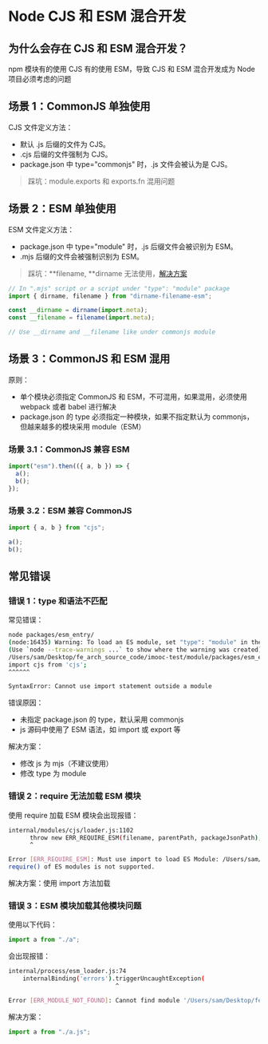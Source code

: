 # Node CJS 和 ESM 混合开发

## 为什么会存在 CJS 和 ESM 混合开发？

npm 模块有的使用 CJS 有的使用 ESM，导致 CJS 和 ESM 混合开发成为 Node 项目必须考虑的问题

## 场景 1：CommonJS 单独使用

CJS 文件定义方法：

- 默认 .js 后缀的文件为 CJS。
- .cjs 后缀的文件强制为 CJS。
- package.json 中 type="commonjs" 时，.js 文件会被认为是 CJS。

> 踩坑：module.exports 和 exports.fn 混用问题

## 场景 2：ESM 单独使用

ESM 文件定义方法：

- package.json 中 type="module" 时，.js 后缀文件会被识别为 ESM。
- .mjs 后缀的文件会被强制识别为 ESM。

> 踩坑：**filename, **dirname 无法使用，[解决方案](https://www.npmjs.com/package/dirname-filename-esm)

```js
// In ".mjs" script or a script under "type": "module" package
import { dirname, filename } from "dirname-filename-esm";

const __dirname = dirname(import.meta);
const __filename = filename(import.meta);

// Use __dirname and __filename like under commonjs module
```

## 场景 3：CommonJS 和 ESM 混用

原则：

- 单个模块必须指定 CommonJS 和 ESM，不可混用，如果混用，必须使用 webpack 或者 babel 进行解决
- package.json 的 type 必须指定一种模块，如果不指定默认为 commonjs，但越来越多的模块采用 module（ESM）

### 场景 3.1：CommonJS 兼容 ESM

```js
import("esm").then(({ a, b }) => {
  a();
  b();
});
```

### 场景 3.2：ESM 兼容 CommonJS

```js
import { a, b } from "cjs";

a();
b();
```

## 常见错误

### 错误 1：type 和语法不匹配

常见错误：

```bash
node packages/esm_entry/
(node:16435) Warning: To load an ES module, set "type": "module" in the package.json or use the .mjs extension.
(Use `node --trace-warnings ...` to show where the warning was created)
/Users/sam/Desktop/fe_arch_source_code/imooc-test/module/packages/esm_entry/lib/index.js:1
import cjs from 'cjs';
^^^^^^

SyntaxError: Cannot use import statement outside a module
```

错误原因：

- 未指定 package.json 的 type，默认采用 commonjs
- js 源码中使用了 ESM 语法，如 import 或 export 等

解决方案：

- 修改 js 为 mjs（不建议使用）
- 修改 type 为 module

### 错误 2：require 无法加载 ESM 模块

使用 require 加载 ESM 模块会出现报错：

```bash
internal/modules/cjs/loader.js:1102
      throw new ERR_REQUIRE_ESM(filename, parentPath, packageJsonPath);
      ^

Error [ERR_REQUIRE_ESM]: Must use import to load ES Module: /Users/sam/Desktop/fe_arch_source_code/imooc-test/module/packages/esm/lib/index.js
require() of ES modules is not supported.
```

解决方案：使用 import 方法加载

### 错误 3：ESM 模块加载其他模块问题

使用以下代码：

```js
import a from "./a";
```

会出现报错：

```bash
internal/process/esm_loader.js:74
    internalBinding('errors').triggerUncaughtException(
                              ^

Error [ERR_MODULE_NOT_FOUND]: Cannot find module '/Users/sam/Desktop/fe_arch_source_code/imooc-test/module/packages/esm/lib/a' imported from /Users/sam/Desktop/fe_arch_source_code/imooc-test/module/packages/esm/lib/index.js
```

解决方案：

```js
import a from "./a.js";
```
